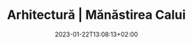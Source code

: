 ---
title: "Arhitectură | Mănăstirea Calui"
keywords: ["Manastirea Calui"]
date: 2023-01-22T13:08:13+02:00
draft: false
type: page
layout: proiect1
sitemap_exclude: false

sitemap:
  changefreq: weekly
  filename: sitemap.xml
  priority: 1


#----------------------------------------------------/
# Page
#----------------------------------------------------/
page:
  title: "Etapele <span>Mănăstirii Noastre</span>"


#----------------------------------------------------/
# Gallery
#----------------------------------------------------/
gallery: 
  title: "Proiectul a fost impartit in 2 etape:"
  status: "Proiect în execuție"
  stages: 
    items: 

      - stage: "<b>Etapa 1:</b> Restaurare și consolidare: Biserica “Sf. Nicolae” + Turnul Clopotniță + Construire Corp anexă + Amenajare incintă;"
      
      - stage: "<b>Etapa 2:</b> Reconstruire Casele Stăreției + Restaurare Zidul de incintă."

  items:

    - title: "Manastirea Calui"
      link: ""
      image: "/arhitectura/etapa-2-1.jpg"
      image2x: "/arhitectura/etapa-2-1@2x.jpg"

    - title: "Manastirea Calui"
      link: ""
      image: "/arhitectura/etapa-2-2.jpg"
      image2x: "/arhitectura/etapa-2-2@2x.jpg"

    - title: "Manastirea Calui"
      link: ""
      image: "/arhitectura/etapa-2-3.jpg"
      image2x: "/arhitectura/etapa-2-3@2x.jpg"

    - title: "Manastirea Calui"
      link: ""
      image: "/arhitectura/etapa-2-4.jpg"
      image2x: "/arhitectura/etapa-2-4@2x.jpg"

    - title: "Manastirea Calui"
      link: ""
      image: "/arhitectura/etapa-2-5.jpg"
      image2x: "/arhitectura/etapa-2-5@2x.jpg"

    - title: "Manastirea Calui"
      link: ""
      image: "/arhitectura/etapa-2-6.jpg"
      image2x: "/arhitectura/etapa-2-6@2x.jpg"

    - title: "Manastirea Calui"
      link: ""
      image: "/arhitectura/etapa-2-7.jpg"
      image2x: "/arhitectura/etapa-2-7@2x.jpg"

    - title: "Manastirea Calui"
      link: ""
      image: "/arhitectura/etapa-2-8.jpg"
      image2x: "/arhitectura/etapa-2-8@2x.jpg"

    - title: "Manastirea Calui"
      link: ""
      image: "/arhitectura/etapa-2-9.jpg"
      image2x: "/arhitectura/etapa-2-9@2x.jpg"

    - title: "Manastirea Calui"
      link: ""
      image: "/arhitectura/etapa-2-10.jpg"
      image2x: "/arhitectura/etapa-2-10@2x.jpg"

    - title: "Manastirea Calui"
      link: ""
      image: "/arhitectura/etapa-2-11.jpg"
      image2x: "/arhitectura/etapa-2-11@2x.jpg"

    - title: "Manastirea Calui"
      link: ""
      image: "/arhitectura/etapa-2-12.jpg"
      image2x: "/arhitectura/etapa-2-12@2x.jpg"

---